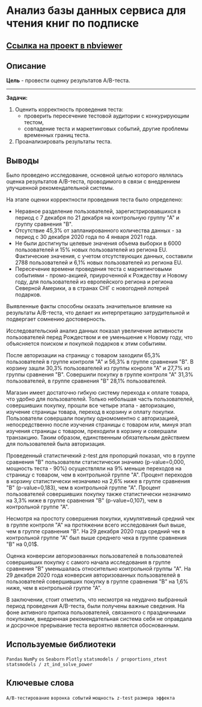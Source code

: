 # Анализ базы данных сервиса для чтения книг по подписке

## [Ссылка на проект в nbviewer](https://nbviewer.org/github/KSingular/yp_da_projects/)

## Описание
**Цель** - провести оценку результатов A/B-теста. 

---
**Задачи:**
1. Оценить корректность проведения теста:
    * проверить пересечение тестовой аудитории с конкурирующим тестом,
    * совпадение теста и маркетинговых событий, другие проблемы временных границ теста. 
2. Проанализировать результаты теста.

## Выводы 
Было проведено исследование, основной целью которого являлась оценка результатов A/B-теста, проводимого в связи с внедрением улучшенной рекомендательной системы.

На этапе оценки корректности проведения теста было определено:
* Неравное разделение пользователей, зарегистрировавшихся в период с 7 декабря по 21 декабря на контрольную группу "А" и группу сравнения "B".
* Отсутствие 45,3% от запланированного количества данных - за период с 30 декабря 2020 года по 4 января 2021 года.
* Не были достигнуты целевые значения объема выборки в 6000 пользователей и 15% новых пользователей из региона EU. Фактические значения, с учетом отсутствующих данных, составили 2788 пользователей и 6,1% новых пользователей из региона EU.
* Пересечение времени проведения теста с маркетинговыми событиями - промо-акцией, приуроченной к Рождеству и Новому году, для пользователей из европейского региона и региона Северной Америки, а в странах СНГ с новогодней лотерей подарков.

Выявленные факты способны оказать значительное влияние на результаты A/B-теста, что делает их интерпретацию затрудительной и подвергает сомнению достоверность.

Исследовательский анализ данных показал увеличение активности пользователей перед Рождеством и ее уменьшение к Новому году, что объясняется поиском и покупкой подарков к этим событиям.

После авторизации на страницу с товаром заходили 65,3% пользователей в группе контроля "А" и 56,3% в группе сравнения "В". В корзину зашли 30,3% пользователей из группы конроля "А" и 27,7% из группы сравнения "В". Совершили покупку в группе контроля "А" 31,3% пользователей, в группе сравнения "В" 28,1% пользователей.

Магазин имеет достаточно гибкую систему перехода к оплате товара, что удобно для пользователей. Только небольшая часть пользователей, совершивших покупку, прошли все четыре этапа - авторизацию, изучение страницы товара, переход в корзину и оплату покупки. Пользователи совершали покупку одномоментно с авторизацией, непосредственно после изучения страницы с товаром или, минуя этап изучения страницы с товаром, преходили в корзину и совершали транзакцию. Таким образом, единственным обязательным действием для пользователей была авторизация.

Проведенный статистичекий z-test для пропорций показал, что в группе сравнения "В" пользователи статистически значимо (p-value=0,000, мощность теста - 90%) осуществляли на 9% меньше переходов на страницу с товаром, чем в контрольной группе "А". Процент переходов в корзину статистически незначимо на 2,6% ниже в группе сравнения "В" (p-value=0,183), чем в контрольной группе "А". Процент пользователей совершивших покупку также статистически незначимо на 3,3% ниже в группе сравнения "В" (p-value=0,107), чем в контрольной группе "А". 

Несмотря на простоту совершения покупки, кумулятивный средний чек в группе контроля "А" на протяжении всего исследования был выше, чем в группе сравнения "В". На 29 декабря 2020 года средний чек в контрольной группе "А" был выше среднего чека в группе сравнения "В" на 0,01$.

Оценка конверсии авторизованных пользователей в пользователей совершивших покупку с самого начала исследования в группе сравнения "В" уменьшалась относительно контрольной группы "А". На 29 декабря 2020 года конверсия авторизованных пользователей в пользователей совершивших покупку в группе сравнения "B" на 1,6% ниже, чем в контрольной группе "А".

В заключении, стоит отметить, что несмотря на неудачно выбранный период проведения A/B-теста, были получены важные сведения. На фоне активного притока пользователей, связанного с праздничными покупками, внедренная рекомендательная система себя не оправдала и досрочное прерывание теста вероятно является обоснованным. 

## Используемые библиотеки
`Pandas` `NumPy` `os` `Seaborn` `Plotly` `statsmodels / proportions_ztest` `statsmodels / zt_ind_solve_power`

## Ключевые слова
`А/B-тестирование` `воронка событий` `мощность z-test` `размера эффекта`